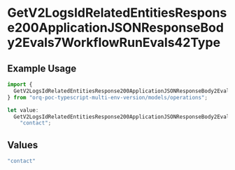 # GetV2LogsIdRelatedEntitiesResponse200ApplicationJSONResponseBody2Evals7WorkflowRunEvals42Type

## Example Usage

```typescript
import {
  GetV2LogsIdRelatedEntitiesResponse200ApplicationJSONResponseBody2Evals7WorkflowRunEvals42Type,
} from "orq-poc-typescript-multi-env-version/models/operations";

let value:
  GetV2LogsIdRelatedEntitiesResponse200ApplicationJSONResponseBody2Evals7WorkflowRunEvals42Type =
    "contact";
```

## Values

```typescript
"contact"
```